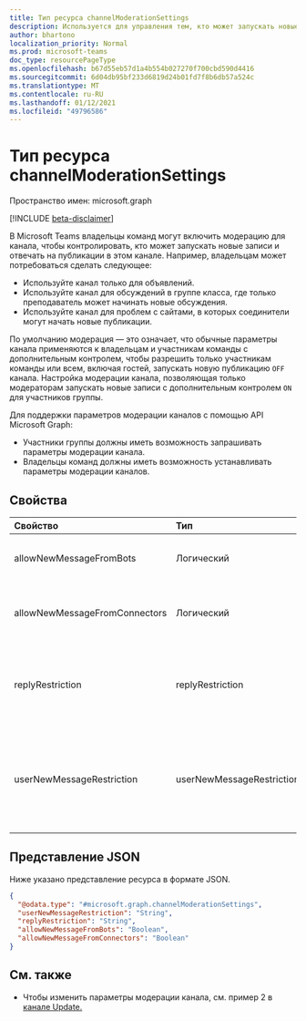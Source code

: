 ```yaml
---
title: Тип ресурса channelModerationSettings
description: Используется для управления тем, кто может запускать новые записи и отвечать на них в канале.
author: bhartono
localization_priority: Normal
ms.prod: microsoft-teams
doc_type: resourcePageType
ms.openlocfilehash: b67d55eb57d1a4b554b027270f700cbd590d4416
ms.sourcegitcommit: 6d04db95bf233d6819d24b01fd7f8b6db57a524c
ms.translationtype: MT
ms.contentlocale: ru-RU
ms.lasthandoff: 01/12/2021
ms.locfileid: "49796586"
---
```

# <a name="channelmoderationsettings-resource-type"></a>Тип ресурса channelModerationSettings

Пространство имен: microsoft.graph

[!INCLUDE [beta-disclaimer](../../includes/beta-disclaimer.md)]

В Microsoft Teams владельцы команд могут включить модерацию для канала, чтобы контролировать, кто может запускать новые записи и отвечать на публикации в этом канале. Например, владельцам может потребоваться сделать следующее:

- Используйте канал только для объявлений.
- Используйте канал для обсуждений в группе класса, где только преподаватель может начинать новые обсуждения.
- Используйте канал для проблем с сайтами, в которых соединители могут начать новые публикации.

По умолчанию модерация — это означает, что обычные параметры канала применяются к владельцам и участникам команды с дополнительным контролем, чтобы разрешить только участникам команды или всем, включая гостей, запускать новую публикацию `OFF` канала. Настройка модерации канала, позволяющая только модераторам запускать новые записи с дополнительным контролем `ON` для участников группы.

Для поддержки параметров модерации каналов с помощью API Microsoft Graph:

- Участники группы должны иметь возможность запрашивать параметры модерации канала.
- Владельцы команд должны иметь возможность устанавливать параметры модерации каналов.

## <a name="properties"></a>Свойства
|Свойство|Тип|Описание|
|:---|:---|:---|
|allowNewMessageFromBots|Логический|Указывает, разрешено ли ботам размещать сообщения.|
|allowNewMessageFromConnectors|Логический|Указывает, разрешено ли соединитетелям отправлять сообщения.|
|replyRestriction|replyRestriction|Указывает, кому разрешено отвечать на канал teams. Возможные значения: `everyone`, `authorAndModerators`, `unknownFutureValue`.|
|userNewMessageRestriction|userNewMessageRestriction|Указывает, кому разрешено отправлять сообщения в канал Teams. Возможные значения: `everyone`, `everyoneExceptGuests`, `moderators`, `unknownFutureValue`.|

## <a name="json-representation"></a>Представление JSON
Ниже указано представление ресурса в формате JSON.
<!-- {
  "blockType": "resource",
  "@odata.type": "microsoft.graph.channelModerationSettings"
}
-->
``` json
{
  "@odata.type": "#microsoft.graph.channelModerationSettings",
  "userNewMessageRestriction": "String",
  "replyRestriction": "String",
  "allowNewMessageFromBots": "Boolean",
  "allowNewMessageFromConnectors": "Boolean"
}
```

## <a name="see-also"></a>См. также

- Чтобы изменить параметры модерации канала, см. пример 2 в [канале Update.](../api/channel-patch.md)
